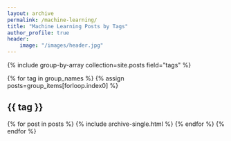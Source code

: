 ```yaml
---
layout: archive
permalink: /machine-learning/
title: "Machine Learning Posts by Tags"
author_profile: true
header:
    image: "/images/header.jpg"
---
```


{% include group-by-array collection=site.posts field="tags" %}

{% for tag in group_names %}
  {% assign posts=group_items[forloop.index0] %}
  <h2 id="{{ tag | slugify}}" class="archive__subtitle">{{ tag }}</h2>
  {% for post in posts %}
    {% include archive-single.html %}
  {% endfor %}
{% endfor %}   